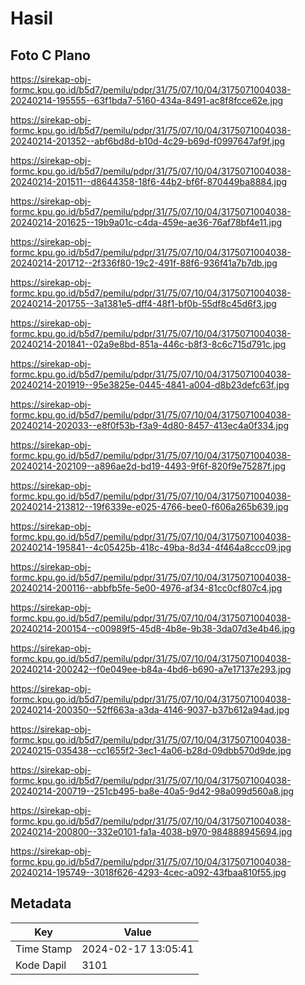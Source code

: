 # Hasil

## Foto C Plano

https://sirekap-obj-formc.kpu.go.id/b5d7/pemilu/pdpr/31/75/07/10/04/3175071004038-20240214-195555--63f1bda7-5160-434a-8491-ac8f8fcce62e.jpg

https://sirekap-obj-formc.kpu.go.id/b5d7/pemilu/pdpr/31/75/07/10/04/3175071004038-20240214-201352--abf6bd8d-b10d-4c29-b69d-f0997647af9f.jpg

https://sirekap-obj-formc.kpu.go.id/b5d7/pemilu/pdpr/31/75/07/10/04/3175071004038-20240214-201511--d8644358-18f6-44b2-bf6f-870449ba8884.jpg

https://sirekap-obj-formc.kpu.go.id/b5d7/pemilu/pdpr/31/75/07/10/04/3175071004038-20240214-201625--19b9a01c-c4da-459e-ae36-76af78bf4e11.jpg

https://sirekap-obj-formc.kpu.go.id/b5d7/pemilu/pdpr/31/75/07/10/04/3175071004038-20240214-201712--2f336f80-19c2-491f-88f6-936f41a7b7db.jpg

https://sirekap-obj-formc.kpu.go.id/b5d7/pemilu/pdpr/31/75/07/10/04/3175071004038-20240214-201755--3a1381e5-dff4-48f1-bf0b-55df8c45d6f3.jpg

https://sirekap-obj-formc.kpu.go.id/b5d7/pemilu/pdpr/31/75/07/10/04/3175071004038-20240214-201841--02a9e8bd-851a-446c-b8f3-8c6c715d791c.jpg

https://sirekap-obj-formc.kpu.go.id/b5d7/pemilu/pdpr/31/75/07/10/04/3175071004038-20240214-201919--95e3825e-0445-4841-a004-d8b23defc63f.jpg

https://sirekap-obj-formc.kpu.go.id/b5d7/pemilu/pdpr/31/75/07/10/04/3175071004038-20240214-202033--e8f0f53b-f3a9-4d80-8457-413ec4a0f334.jpg

https://sirekap-obj-formc.kpu.go.id/b5d7/pemilu/pdpr/31/75/07/10/04/3175071004038-20240214-202109--a896ae2d-bd19-4493-9f6f-820f9e75287f.jpg

https://sirekap-obj-formc.kpu.go.id/b5d7/pemilu/pdpr/31/75/07/10/04/3175071004038-20240214-213812--19f6339e-e025-4766-bee0-f606a265b639.jpg

https://sirekap-obj-formc.kpu.go.id/b5d7/pemilu/pdpr/31/75/07/10/04/3175071004038-20240214-195841--4c05425b-418c-49ba-8d34-4f464a8ccc09.jpg

https://sirekap-obj-formc.kpu.go.id/b5d7/pemilu/pdpr/31/75/07/10/04/3175071004038-20240214-200116--abbfb5fe-5e00-4976-af34-81cc0cf807c4.jpg

https://sirekap-obj-formc.kpu.go.id/b5d7/pemilu/pdpr/31/75/07/10/04/3175071004038-20240214-200154--c00989f5-45d8-4b8e-9b38-3da07d3e4b46.jpg

https://sirekap-obj-formc.kpu.go.id/b5d7/pemilu/pdpr/31/75/07/10/04/3175071004038-20240214-200242--f0e049ee-b84a-4bd6-b690-a7e17137e293.jpg

https://sirekap-obj-formc.kpu.go.id/b5d7/pemilu/pdpr/31/75/07/10/04/3175071004038-20240214-200350--52ff663a-a3da-4146-9037-b37b612a94ad.jpg

https://sirekap-obj-formc.kpu.go.id/b5d7/pemilu/pdpr/31/75/07/10/04/3175071004038-20240215-035438--cc1655f2-3ec1-4a06-b28d-09dbb570d9de.jpg

https://sirekap-obj-formc.kpu.go.id/b5d7/pemilu/pdpr/31/75/07/10/04/3175071004038-20240214-200719--251cb495-ba8e-40a5-9d42-98a099d560a8.jpg

https://sirekap-obj-formc.kpu.go.id/b5d7/pemilu/pdpr/31/75/07/10/04/3175071004038-20240214-200800--332e0101-fa1a-4038-b970-984888945694.jpg

https://sirekap-obj-formc.kpu.go.id/b5d7/pemilu/pdpr/31/75/07/10/04/3175071004038-20240214-195749--3018f626-4293-4cec-a092-43fbaa810f55.jpg


## Metadata

| Key        | Value               |
| ---------- | ------------------- |
| Time Stamp | 2024-02-17 13:05:41 |
| Kode Dapil | 3101                |



